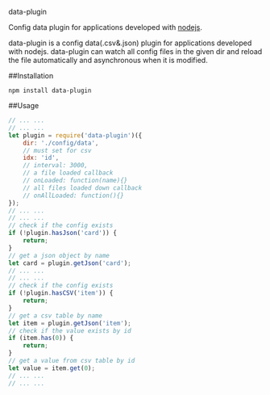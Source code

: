 data-plugin

Config data plugin for applications developed with [nodejs](https://nodejs.org/en/).

data-plugin is a config data(.csv&.json) plugin for applications developed with nodejs. data-plugin can watch all config files in the given dir and reload the file automatically and asynchronous when it is modified. 

##Installation

```
npm install data-plugin
```

##Usage

```javascript
// ... ...
// ... ...
let plugin = require('data-plugin')({
    dir: './config/data',
    // must set for csv
    idx: 'id',
    // interval: 3000,
    // a file loaded callback
    // onLoaded: function(name){}
    // all files loaded down callback
    // onAllLoaded: function(){}
});
// ... ...
// ... ...
// check if the config exists 
if (!plugin.hasJson('card')) {
    return;
}
// get a json object by name
let card = plugin.getJson('card');
// ... ...
// ... ...
// check if the config exists 
if (!plugin.hasCSV('item')) {
    return;
}
// get a csv table by name
let item = plugin.getJson('item');
// check if the value exists by id
if (item.has(0)) {
    return;
}
// get a value from csv table by id
let value = item.get(0);
// ... ...
// ... ...
```
